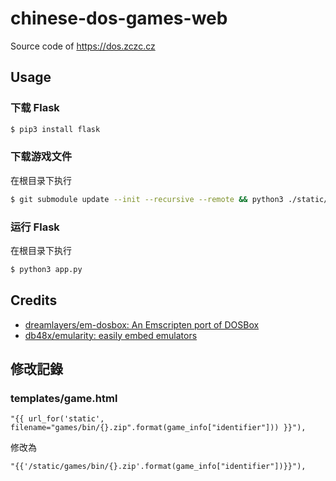 # chinese-dos-games-web
Source code of https://dos.zczc.cz

## Usage

### 下载 Flask

``` sh
$ pip3 install flask
```

### 下载游戏文件

在根目录下执行
``` sh
$ git submodule update --init --recursive --remote && python3 ./static/games/download_data.py
```

### 运行 Flask

在根目录下执行

``` sh
$ python3 app.py
```

## Credits

* [dreamlayers/em-dosbox: An Emscripten port of DOSBox](https://github.com/dreamlayers/em-dosbox)
* [db48x/emularity: easily embed emulators](https://github.com/db48x/emularity)

## 修改記錄

### templates/game.html

```
"{{ url_for('static', filename="games/bin/{}.zip".format(game_info["identifier"])) }}"),
```

修改為 

```
"{{'/static/games/bin/{}.zip'.format(game_info["identifier"])}}"),
```
